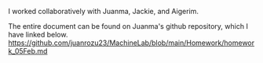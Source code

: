 I worked collaboratively with Juanma, Jackie, and Aigerim.

The entire document can be found on Juanma's github repository, which I have linked below. 
https://github.com/juanrozu23/MachineLab/blob/main/Homework/homework_05Feb.md
